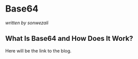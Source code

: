 # Base64 

_written by sonwezali_

## What Is Base64 and How Does It Work?

Here will be the link to the blog.

